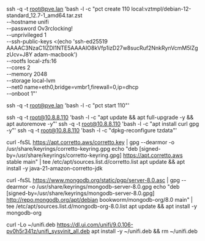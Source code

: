 ssh -q -t root@pve.lan 'bash -l -c "pct create 110 local:vztmpl/debian-12-standard_12.7-1_amd64.tar.zst \
 --hostname unifi \
 --password Ov3rclocking! \
 --unprivileged 1 \
 --ssh-public-keys <(echo 'ssh-ed25519 AAAAC3NzaC1lZDI1NTE5AAAAIO8kVfp1izD27w8sucRuf2NnkRynVcmM5lZgzUcv+J8Y adam-macbook') \
 --rootfs local-zfs:16 \
 --cores 2 \
 --memory 2048 \
 --storage local-lvm \
 --net0 name=eth0,bridge=vmbr1,firewall=0,ip=dhcp \
 --onboot 1"'

ssh -q -t root@pve.lan 'bash -l -c "pct start 110"'

ssh -q -t root@10.8.8.110 'bash -l -c "apt update && apt full-upgrade -y && apt autoremove -y"'
ssh -q -t root@10.8.8.110 'bash -l -c "apt install curl gpg -y"'
ssh -q -t root@10.8.8.110 'bash -l -c "dpkg-reconfigure tzdata"'

curl -fsSL https://apt.corretto.aws/corretto.key | gpg --dearmor -o /usr/share/keyrings/corretto-keyring.gpg
echo "deb [signed-by=/usr/share/keyrings/corretto-keyring.gpg] https://apt.corretto.aws stable main" | tee /etc/apt/sources.list.d/corretto.list
apt update && apt install -y java-21-amazon-corretto-jdk

curl -fsSL https://www.mongodb.org/static/pgp/server-8.0.asc | gpg --dearmor -o /usr/share/keyrings/mongodb-server-8.0.gpg
echo "deb [signed-by=/usr/share/keyrings/mongodb-server-8.0.gpg] http://repo.mongodb.org/apt/debian bookworm/mongodb-org/8.0 main" | tee /etc/apt/sources.list.d/mongodb-org-8.0.list
apt update && apt install -y mongodb-org

curl -Lo ~/unifi.deb https://dl.ui.com/unifi/9.0.106-pv0h5r341z/unifi_sysvinit_all.deb
apt install -y ~/unifi.deb && rm ~/unifi.deb
